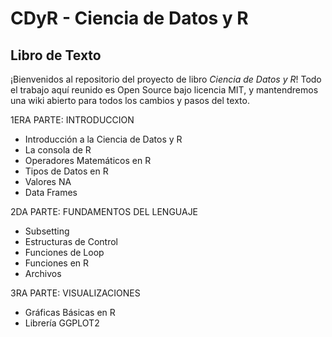# CDyR - Ciencia de Datos y R
## Libro de Texto

¡Bienvenidos al repositorio del proyecto de libro _Ciencia de Datos y R_! Todo el trabajo aquí reunido es Open Source bajo licencia MIT, y mantendremos una wiki abierto para todos los cambios y pasos del texto. 

1ERA PARTE: INTRODUCCION
* Introducción a la Ciencia de Datos y R
* La consola de R
* Operadores Matemáticos en R
* Tipos de Datos en R
* Valores NA
* Data Frames

2DA PARTE: FUNDAMENTOS DEL LENGUAJE
* Subsetting
* Estructuras de Control
* Funciones de Loop
* Funciones en R
* Archivos

3RA PARTE: VISUALIZACIONES
* Gráficas Básicas en R
* Librería GGPLOT2
